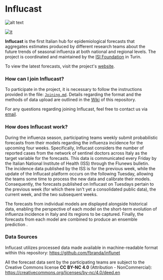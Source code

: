 # Influcast 
![alt text](https://github.com/Predizioni-Epidemiologiche-Italia/Influcast/blob/main/Influcast-logo.png)


[![it](https://img.shields.io/badge/lang-it-yellow.svg)](https://github.com/Predizioni-Epidemiologiche-Italia/Influcast/blob/main/README.md)

__Influcast__ is the first Italian hub for epidemiological forecasts that aggregates estimates produced by different research teams about the future trends of seasonal influenza at both national and regional levels. The project is coordinated and maintained by the [ISI Foundation](https://www.isi.it/en/home) in Turin.

To view the latest forecasts, visit the project's [website](https://influcast.org/it/).

### How can I join Influcast?
To participate in the project, it is necessary to follow the instructions provided in the file: [`Joining.md`](https://github.com/Predizioni-Epidemiologiche-Italia/Influcast/blob/main/Joining.md). Details regarding the format and the methods of data upload are outlined in the [Wiki](https://github.com/Predizioni-Epidemiologiche-Italia/Influcast/wiki/Home.en) of this repository. 

For any questions regarding joining Influcast, feel free to contact us via [email](mailto:influcast@isi.it).

### How does Influcast work?
During the influenza season, participating teams weekly submit probabilistic forecasts from their models regarding the influenza incidence for the upcoming four weeks. Specifically, Influcast considers the number of reported cases from the network of sentinel doctors across Italy as the target variable for the forecasts. This data is communicated every Friday by the Italian National Institute of Health (ISS) through the Flunews bulletin. The incidence data published by the ISS is for the previous week, while the update of the Influcast platform occurs on the following Tuesday, allowing the teams some time to process the new data and calibrate their models. Consequently, the forecasts published on Influcast on Tuesdays pertain to the previous week (for which there isn't yet a consolidated public data), the current week, and the two subsequent weeks.

The forecasts from individual models are displayed alongside historical data, enabling the perspective of each model on the short-term evolution of influenza incidence in Italy and its regions to be captured. Finally, the forecasts from each model are combined to produce an ensemble prediction .

### Data Sources
Influcast utilizes processed data made available in machine-readable format within this repository: https://github.com/fbranda/influnet


All the forecast data sent by the participating teams are subject to the Creative Commons license __CC BY-NC 4.0__ (Attribution - NonCommercial): https://creativecommons.org/licenses/by-nc/4.0/deed.en
